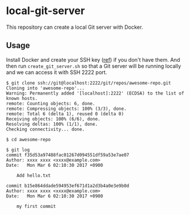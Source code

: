 # local-git-server
This repository can create a local Git server with Docker.

## Usage

Install Docker and create your SSH key ([ref](https://help.github.com/articles/generating-a-new-ssh-key-and-adding-it-to-the-ssh-agent/)) if you don't have them.
And then run `create_git_server.sh` so that a Git server will be running locally and we can access it with SSH 2222 port.

```
$ git clone ssh://git@localhost:2222/git/repos/awesome-repo.git
Cloning into 'awesome-repo'...
Warning: Permanently added '[localhost]:2222' (ECDSA) to the list of known hosts.
remote: Counting objects: 6, done.
remote: Compressing objects: 100% (3/3), done.
remote: Total 6 (delta 1), reused 0 (delta 0)
Receiving objects: 100% (6/6), done.
Resolving deltas: 100% (1/1), done.
Checking connectivity... done.

$ cd awesome-repo

$ git log
commit f35d53a97488fac01267d094551df59a53e7ae07
Author: xxxx xxxx <xxxx@example.com>
Date:   Mon Mar 6 02:10:30 2017 +0900

    Add hello.txt

commit b15e864ddade594953ef671d1a2d3b4a0e3e9b0d
Author: xxxx xxxx <xxxx@example.com>
Date:   Mon Mar 6 02:10:30 2017 +0900

    my first commit

```

